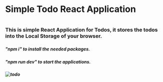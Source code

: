 <h1>Simple Todo React Application<h1/>

<h3>This is simple React Application for Todos, it stores the todos into the Local Storage of your browser.<h3/>

<h5>"npm i" to install the needed packages.<h5/>
<h5>"npm run dev" to start the applications.<h5/>


![todo](https://github.com/mvd7/simple-todo-app/assets/118620242/71bf5c1d-5643-412a-8470-0ed8e9253df8)
